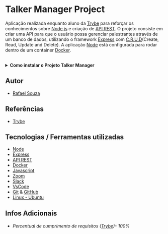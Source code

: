 # Talker Manager Project

Aplicação realizada enquanto aluno da [Trybe](https://www.betrybe.com/) para reforçar os conhecimentos sobre [Node.js](https://nodejs.org/en/) e criação de [API REST](https://blog.betrybe.com/desenvolvimento-web/api-rest-tudo-sobre/). O projeto consiste em criar uma API para que o usuário possa gerenciar palestrantes através de um banco de dados, utilizando o framework [Express](https://expressjs.com/) com [C.R.U.D](https://blog.betrybe.com/tecnologia/crud-operacoes-basicas/)(Create, Read, Update and Delete). A aplicação [Node](https://nodejs.org/en/) está configurada para rodar dentro de um container [Docker](https://www.docker.com/).

<br>

<details>
  <summary><strong>Como instalar o Projeto Talker Manager</strong></summary><br />

## Instalação
 
<hr>
 
### Rodando a aplicação via [Docker](https://www.docker.com/)

> :warning: Antes de começar, seu docker-compose precisa estar na versão 1.29 ou superior. [Veja aqui](https://www.digitalocean.com/community/tutorials/how-to-install-and-use-docker-compose-on-ubuntu-20-04-pt) ou [na documentação](https://docs.docker.com/compose/install/) como instalá-lo. No primeiro artigo, você pode substituir onde está com `1.26.0` por `1.29.2`.

<br>

- Clone o repositório `git@github.com:Rafael-Souza-97/talker-manager.git`:

```bash
git clone git@github.com:Rafael-Souza-97/talker-manager.git
```

<br>

- Entre na pasta do repositório que você acabou de clonar:

```bash
cd talker-manager
```

<br>

- Rode o serviço `node` com o comando `docker-compose up -d`:

 > - Esse serviço irá inicializar um container chamado `talker_manager`.
 > - A partir daqui você pode rodar o container via CLI ou abri-lo no VS Code.
 
```bash
docker-compose up -d
```

<br>

- Use o comando `docker exec -it talker_manager bash`:

 > - Ele te dará acesso ao terminal interativo do container criado pelo compose, que está rodando em segundo plano.
 > - As credencias de acesso ao banco de dados estão definidas no arquivo `docker-compose.yml`, e são acessíveis no container através das variáveis de    ambiente `MYSQL_USER` e `MYSQL_PASSWORD`.

```bash
docker exec -it talker_manager bash
```

<br>

- Instale as depëndencias, caso necessário, com `npm install` (dentro do bash do container):

```bash
npm install
```

 > Execute a aplicação com `npm start` ou `npm run dev`

<br>
<hr>
 
### Rodando a aplicação SEM [Docker](https://www.docker.com/)

  > :warning: Para rodar a aplicação desta forma, obrigatoriamente você deve ter o [Node](https://nodejs.org/en/) instalado em seu computador.
 
 <br>

- Clone o repositório `git@github.com:Rafael-Souza-97/talker-manager.git`:

```bash
git clone git@github.com:Rafael-Souza-97/talker-manager.git
```

<br>

- Entre na pasta do repositório que você acabou de clonar:

```bash
cd talker-manager
```

 > Execute a aplicação com `npm start` ou `npm run dev`

<hr>
<br>

</details>

## Autor

- [Rafael Souza](https://github.com/Rafael-Souza-97)

## Referências

 - [Trybe](https://www.betrybe.com/)

## Tecnologias / Ferramentas utilizadas

- [Node](https://nodejs.org/en/)
- [Express](https://expressjs.com/)
- [API REST](https://blog.betrybe.com/desenvolvimento-web/api-rest-tudo-sobre/)
- [Docker](https://www.docker.com/)
- [Javascript](https://developer.mozilla.org/pt-BR/docs/Web/JavaScript)
- [Zoom](https://zoom.us/)
- [Slack](https://slack.com/intl/pt-br/)
- [VsCode](https://code.visualstudio.com/)
- [Git](https://git-scm.com/) & [GitHub](https://github.com/)
- [Linux - Ubuntu](https://ubuntu.com/)

## Infos Adicionais

- ###### Percentual de cumprimento de requisitos ([Trybe](https://www.betrybe.com/))- 100%


